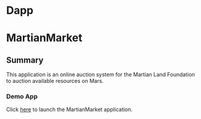 # Dapp
# MartianMarket
## Summary
This application is an online auction system for the Martian Land Foundation to auction available resources on Mars.
### Demo App
Click [here](index.html) to launch the MartianMarket application.